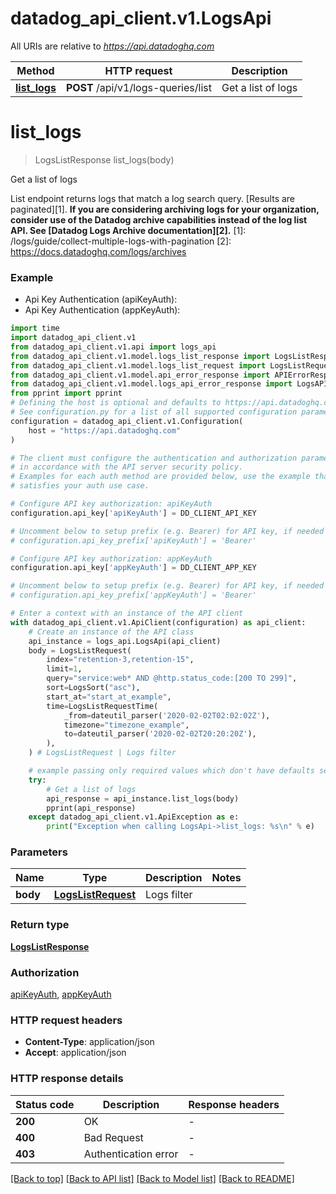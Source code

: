 # datadog_api_client.v1.LogsApi

All URIs are relative to *https://api.datadoghq.com*

Method | HTTP request | Description
------------- | ------------- | -------------
[**list_logs**](LogsApi.md#list_logs) | **POST** /api/v1/logs-queries/list | Get a list of logs


# **list_logs**
> LogsListResponse list_logs(body)

Get a list of logs

List endpoint returns logs that match a log search query. [Results are paginated][1].  **If you are considering archiving logs for your organization, consider use of the Datadog archive capabilities instead of the log list API. See [Datadog Logs Archive documentation][2].**  [1]: /logs/guide/collect-multiple-logs-with-pagination [2]: https://docs.datadoghq.com/logs/archives

### Example

* Api Key Authentication (apiKeyAuth):
* Api Key Authentication (appKeyAuth):
```python
import time
import datadog_api_client.v1
from datadog_api_client.v1.api import logs_api
from datadog_api_client.v1.model.logs_list_response import LogsListResponse
from datadog_api_client.v1.model.logs_list_request import LogsListRequest
from datadog_api_client.v1.model.api_error_response import APIErrorResponse
from datadog_api_client.v1.model.logs_api_error_response import LogsAPIErrorResponse
from pprint import pprint
# Defining the host is optional and defaults to https://api.datadoghq.com
# See configuration.py for a list of all supported configuration parameters.
configuration = datadog_api_client.v1.Configuration(
    host = "https://api.datadoghq.com"
)

# The client must configure the authentication and authorization parameters
# in accordance with the API server security policy.
# Examples for each auth method are provided below, use the example that
# satisfies your auth use case.

# Configure API key authorization: apiKeyAuth
configuration.api_key['apiKeyAuth'] = DD_CLIENT_API_KEY

# Uncomment below to setup prefix (e.g. Bearer) for API key, if needed
# configuration.api_key_prefix['apiKeyAuth'] = 'Bearer'

# Configure API key authorization: appKeyAuth
configuration.api_key['appKeyAuth'] = DD_CLIENT_APP_KEY

# Uncomment below to setup prefix (e.g. Bearer) for API key, if needed
# configuration.api_key_prefix['appKeyAuth'] = 'Bearer'

# Enter a context with an instance of the API client
with datadog_api_client.v1.ApiClient(configuration) as api_client:
    # Create an instance of the API class
    api_instance = logs_api.LogsApi(api_client)
    body = LogsListRequest(
        index="retention-3,retention-15",
        limit=1,
        query="service:web* AND @http.status_code:[200 TO 299]",
        sort=LogsSort("asc"),
        start_at="start_at_example",
        time=LogsListRequestTime(
            _from=dateutil_parser('2020-02-02T02:02:02Z'),
            timezone="timezone_example",
            to=dateutil_parser('2020-02-02T20:20:20Z'),
        ),
    ) # LogsListRequest | Logs filter

    # example passing only required values which don't have defaults set
    try:
        # Get a list of logs
        api_response = api_instance.list_logs(body)
        pprint(api_response)
    except datadog_api_client.v1.ApiException as e:
        print("Exception when calling LogsApi->list_logs: %s\n" % e)
```

### Parameters

Name | Type | Description  | Notes
------------- | ------------- | ------------- | -------------
 **body** | [**LogsListRequest**](LogsListRequest.md)| Logs filter |

### Return type

[**LogsListResponse**](LogsListResponse.md)

### Authorization

[apiKeyAuth](README.md#apiKeyAuth), [appKeyAuth](README.md#appKeyAuth)

### HTTP request headers

 - **Content-Type**: application/json
 - **Accept**: application/json

### HTTP response details
| Status code | Description | Response headers |
|-------------|-------------|------------------|
**200** | OK |  -  |
**400** | Bad Request |  -  |
**403** | Authentication error |  -  |

[[Back to top]](#) [[Back to API list]](README.md#documentation-for-api-endpoints) [[Back to Model list]](README.md#documentation-for-models) [[Back to README]](README.md)

